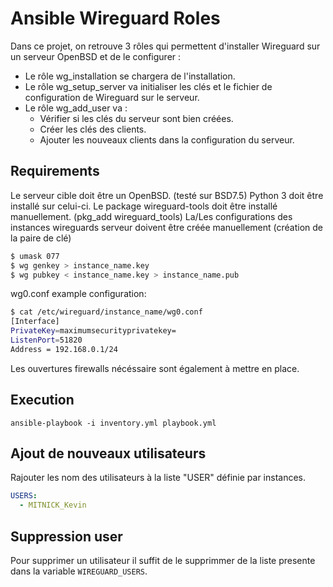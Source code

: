 # Ansible Wireguard Roles

Dans ce projet, on retrouve 3 rôles qui permettent d'installer Wireguard sur un serveur OpenBSD et de le configurer :

- Le rôle wg_installation se chargera de l'installation.
- Le rôle wg_setup_server va initialiser les clés et le fichier de configuration de Wireguard sur le serveur.
- Le rôle wg_add_user va :
  - Vérifier si les clés du serveur sont bien créées.
  - Créer les clés des clients.
  - Ajouter les nouveaux clients dans la configuration du serveur.

## Requirements

Le serveur cible doit être un OpenBSD. (testé sur BSD7.5)
Python 3 doit être installé sur celui-ci.
Le package wireguard-tools doit être installé manuellement. (pkg_add wireguard_tools)
La/Les configurations des instances wireguards serveur doivent être créée manuellement (création de la paire de clé)

```bash
$ umask 077
$ wg genkey > instance_name.key
$ wg pubkey < instance_name.key > instance_name.pub
```

wg0.conf example configuration: 

```bash
$ cat /etc/wireguard/instance_name/wg0.conf
[Interface]
PrivateKey=maximumsecurityprivatekey=
ListenPort=51820
Address = 192.168.0.1/24
```

Les ouvertures firewalls nécéssaire sont également à mettre en place.


## Execution
```
ansible-playbook -i inventory.yml playbook.yml
```

## Ajout de nouveaux utilisateurs

Rajouter les nom des utilisateurs à la liste "USER" définie par instances.

```yml
USERS:
  - MITNICK_Kevin

```

## Suppression user

Pour supprimer un utilisateur il suffit de le supprimmer de la liste presente dans la variable `WIREGUARD_USERS`.
